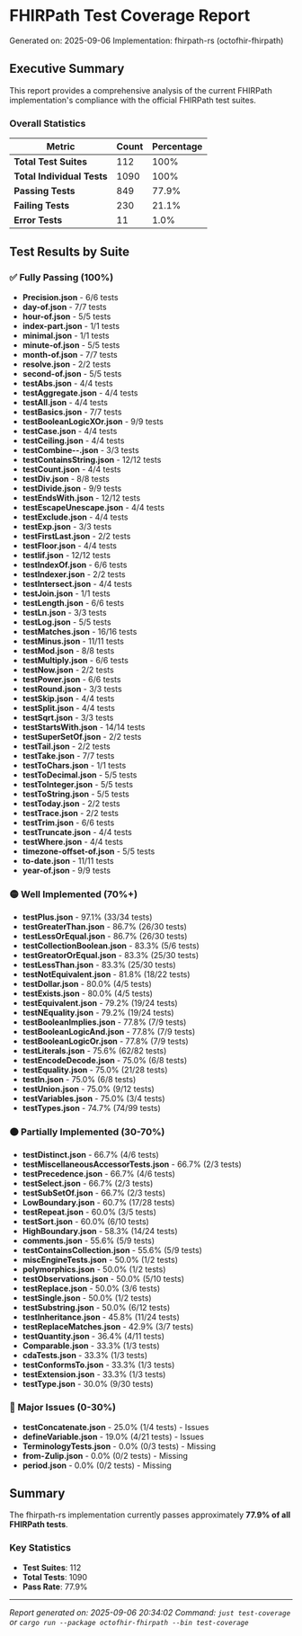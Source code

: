 # FHIRPath Test Coverage Report

Generated on: 2025-09-06
Implementation: fhirpath-rs (octofhir-fhirpath)

## Executive Summary

This report provides a comprehensive analysis of the current FHIRPath implementation's compliance with the official FHIRPath test suites.

### Overall Statistics

| Metric | Count | Percentage |
|--------|-------|------------|
| **Total Test Suites** | 112 | 100% |
| **Total Individual Tests** | 1090 | 100% |
| **Passing Tests** | 849 | 77.9% |
| **Failing Tests** | 230 | 21.1% |
| **Error Tests** | 11 | 1.0% |

## Test Results by Suite

### ✅ Fully Passing (100%)

- **Precision.json** - 6/6 tests
- **day-of.json** - 7/7 tests
- **hour-of.json** - 5/5 tests
- **index-part.json** - 1/1 tests
- **minimal.json** - 1/1 tests
- **minute-of.json** - 5/5 tests
- **month-of.json** - 7/7 tests
- **resolve.json** - 2/2 tests
- **second-of.json** - 5/5 tests
- **testAbs.json** - 4/4 tests
- **testAggregate.json** - 4/4 tests
- **testAll.json** - 4/4 tests
- **testBasics.json** - 7/7 tests
- **testBooleanLogicXOr.json** - 9/9 tests
- **testCase.json** - 4/4 tests
- **testCeiling.json** - 4/4 tests
- **testCombine--.json** - 3/3 tests
- **testContainsString.json** - 12/12 tests
- **testCount.json** - 4/4 tests
- **testDiv.json** - 8/8 tests
- **testDivide.json** - 9/9 tests
- **testEndsWith.json** - 12/12 tests
- **testEscapeUnescape.json** - 4/4 tests
- **testExclude.json** - 4/4 tests
- **testExp.json** - 3/3 tests
- **testFirstLast.json** - 2/2 tests
- **testFloor.json** - 4/4 tests
- **testIif.json** - 12/12 tests
- **testIndexOf.json** - 6/6 tests
- **testIndexer.json** - 2/2 tests
- **testIntersect.json** - 4/4 tests
- **testJoin.json** - 1/1 tests
- **testLength.json** - 6/6 tests
- **testLn.json** - 3/3 tests
- **testLog.json** - 5/5 tests
- **testMatches.json** - 16/16 tests
- **testMinus.json** - 11/11 tests
- **testMod.json** - 8/8 tests
- **testMultiply.json** - 6/6 tests
- **testNow.json** - 2/2 tests
- **testPower.json** - 6/6 tests
- **testRound.json** - 3/3 tests
- **testSkip.json** - 4/4 tests
- **testSplit.json** - 4/4 tests
- **testSqrt.json** - 3/3 tests
- **testStartsWith.json** - 14/14 tests
- **testSuperSetOf.json** - 2/2 tests
- **testTail.json** - 2/2 tests
- **testTake.json** - 7/7 tests
- **testToChars.json** - 1/1 tests
- **testToDecimal.json** - 5/5 tests
- **testToInteger.json** - 5/5 tests
- **testToString.json** - 5/5 tests
- **testToday.json** - 2/2 tests
- **testTrace.json** - 2/2 tests
- **testTrim.json** - 6/6 tests
- **testTruncate.json** - 4/4 tests
- **testWhere.json** - 4/4 tests
- **timezone-offset-of.json** - 5/5 tests
- **to-date.json** - 11/11 tests
- **year-of.json** - 9/9 tests

### 🟡 Well Implemented (70%+)

- **testPlus.json** - 97.1% (33/34 tests)
- **testGreaterThan.json** - 86.7% (26/30 tests)
- **testLessOrEqual.json** - 86.7% (26/30 tests)
- **testCollectionBoolean.json** - 83.3% (5/6 tests)
- **testGreatorOrEqual.json** - 83.3% (25/30 tests)
- **testLessThan.json** - 83.3% (25/30 tests)
- **testNotEquivalent.json** - 81.8% (18/22 tests)
- **testDollar.json** - 80.0% (4/5 tests)
- **testExists.json** - 80.0% (4/5 tests)
- **testEquivalent.json** - 79.2% (19/24 tests)
- **testNEquality.json** - 79.2% (19/24 tests)
- **testBooleanImplies.json** - 77.8% (7/9 tests)
- **testBooleanLogicAnd.json** - 77.8% (7/9 tests)
- **testBooleanLogicOr.json** - 77.8% (7/9 tests)
- **testLiterals.json** - 75.6% (62/82 tests)
- **testEncodeDecode.json** - 75.0% (6/8 tests)
- **testEquality.json** - 75.0% (21/28 tests)
- **testIn.json** - 75.0% (6/8 tests)
- **testUnion.json** - 75.0% (9/12 tests)
- **testVariables.json** - 75.0% (3/4 tests)
- **testTypes.json** - 74.7% (74/99 tests)

### 🟠 Partially Implemented (30-70%)

- **testDistinct.json** - 66.7% (4/6 tests)
- **testMiscellaneousAccessorTests.json** - 66.7% (2/3 tests)
- **testPrecedence.json** - 66.7% (4/6 tests)
- **testSelect.json** - 66.7% (2/3 tests)
- **testSubSetOf.json** - 66.7% (2/3 tests)
- **LowBoundary.json** - 60.7% (17/28 tests)
- **testRepeat.json** - 60.0% (3/5 tests)
- **testSort.json** - 60.0% (6/10 tests)
- **HighBoundary.json** - 58.3% (14/24 tests)
- **comments.json** - 55.6% (5/9 tests)
- **testContainsCollection.json** - 55.6% (5/9 tests)
- **miscEngineTests.json** - 50.0% (1/2 tests)
- **polymorphics.json** - 50.0% (1/2 tests)
- **testObservations.json** - 50.0% (5/10 tests)
- **testReplace.json** - 50.0% (3/6 tests)
- **testSingle.json** - 50.0% (1/2 tests)
- **testSubstring.json** - 50.0% (6/12 tests)
- **testInheritance.json** - 45.8% (11/24 tests)
- **testReplaceMatches.json** - 42.9% (3/7 tests)
- **testQuantity.json** - 36.4% (4/11 tests)
- **Comparable.json** - 33.3% (1/3 tests)
- **cdaTests.json** - 33.3% (1/3 tests)
- **testConformsTo.json** - 33.3% (1/3 tests)
- **testExtension.json** - 33.3% (1/3 tests)
- **testType.json** - 30.0% (9/30 tests)

### 🔴 Major Issues (0-30%)

- **testConcatenate.json** - 25.0% (1/4 tests) - Issues
- **defineVariable.json** - 19.0% (4/21 tests) - Issues
- **TerminologyTests.json** - 0.0% (0/3 tests) - Missing
- **from-Zulip.json** - 0.0% (0/2 tests) - Missing
- **period.json** - 0.0% (0/2 tests) - Missing

## Summary

The fhirpath-rs implementation currently passes approximately **77.9% of all FHIRPath tests**.

### Key Statistics
- **Test Suites**: 112
- **Total Tests**: 1090
- **Pass Rate**: 77.9%

---

*Report generated on: 2025-09-06 20:34:02*
*Command: `just test-coverage` or `cargo run --package octofhir-fhirpath --bin test-coverage`*
